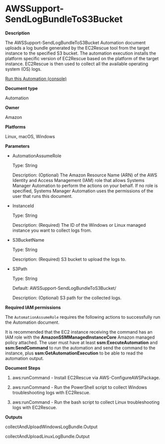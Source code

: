 # AWSSupport\-SendLogBundleToS3Bucket<a name="automation-awssupport-sendlogbundletos3bucket"></a>

 **Description** 

The AWSSupport\-SendLogBundleToS3Bucket Automation document uploads a log bundle generated by the EC2Rescue tool from the target instance to the specified S3 bucket\. The automation execution installs the platform specific version of EC2Rescue based on the platform of the target instance\. EC2Rescue is then used to collect all the available operating system \(OS\) logs\.

[Run this Automation \(console\)](https://console.aws.amazon.com/systems-manager/automation/execute/AWSSupport-SendLogBundleToS3Bucket)

**Document type**

Automation

**Owner**

Amazon

**Platforms**

Linux, macOS, Windows

**Parameters**
+ AutomationAssumeRole

  Type: String

  Description: \(Optional\) The Amazon Resource Name \(ARN\) of the AWS Identity and Access Management \(IAM\) role that allows Systems Manager Automation to perform the actions on your behalf\. If no role is specified, Systems Manager Automation uses the permissions of the user that runs this document\.
+ InstanceId

  Type: String

  Description: \(Required\) The ID of the Windows or Linux managed instance you want to collect logs from\.
+ S3BucketName

  Type: String

  Description: \(Required\) S3 bucket to upload the logs to\.
+ S3Path

  Type: String

  Default: AWSSupport\-SendLogBundleToS3Bucket/

  Description: \(Optional\) S3 path for the collected logs\.

**Required IAM permissions**

The `AutomationAssumeRole` requires the following actions to successfully run the Automation document\.

It is recommended that the EC2 instance receiving the command has an IAM role with the **AmazonSSMManagedInstanceCore** Amazon managed policy attached\. The user must have at least **ssm:ExecuteAutomation** and **ssm:SendCommand** to run the automation and send the command to the instance, plus **ssm:GetAutomationExecution** to be able to read the automation output\.

 **Document Steps** 

1. aws:runCommand \- Install EC2Rescue via AWS\-ConfigureAWSPackage\.

1. aws:runCommand \- Run the PowerShell script to collect Windows troubleshooting logs with EC2Rescue\.

1. aws:runCommand \- Run the bash script to collect Linux troubleshooting logs with EC2Rescue\.

 **Outputs** 

collectAndUploadWindowsLogBundle\.Output

collectAndUploadLinuxLogBundle\.Output